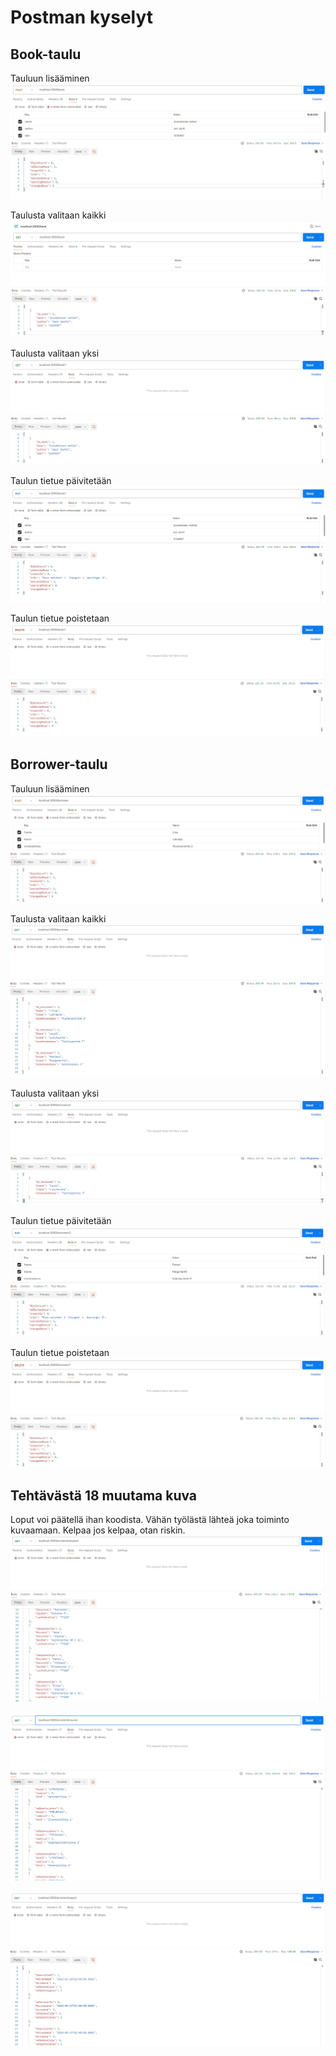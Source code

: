 # Postman kyselyt

## Book-taulu

Tauluun lisääminen
![Create](./images/crud_post.png)

Taulusta valitaan kaikki
![Select all](./images/crud_get.png)

Taulusta valitaan yksi
![Select id](./images/crud_get_id.png)

Taulun tietue päivitetään
![Update](./images/crud_put.png)

Taulun tietue poistetaan
![Delete](./images/crud_delete.png)

## Borrower-taulu

Tauluun lisääminen
![Create](./images/crud_bw_post.png)

Taulusta valitaan kaikki
![Select all](./images/crud_bw_get.png)

Taulusta valitaan yksi
![Select id](./images/crud_bw_get_id.png)

Taulun tietue päivitetään
![Update](./images/crud_bw_put.png)

Taulun tietue poistetaan
![Delete](./images/crud_bw_delete.png)

## Tehtävästä 18 muutama kuva

Loput voi päätellä ihan koodista. Vähän työlästä lähteä joka toiminto kuvaamaan. Kelpaa jos kelpaa, otan riskin.
![Opsikelija](./images/crud_student_get.png)

![Opintojakso](./images/crud_course_get.png)

![Arviointi](./images/crud_report_get.png)
